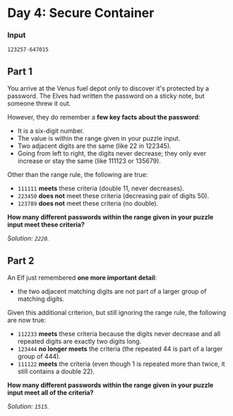 # Day 4: Secure Container

### Input

    123257-647015

## Part 1

You arrive at the Venus fuel depot only to discover it's protected by a password. The Elves had written the password on a sticky note, but someone threw it out.

However, they do remember a **few key facts about the password**:

- It is a six-digit number.
- The value is within the range given in your puzzle input.
- Two adjacent digits are the same (like 22 in 122345).
- Going from left to right, the digits never decrease; they only ever increase or stay the same (like 111123 or 135679).

Other than the range rule, the following are true:

- `111111` **meets** these criteria (double 11, never decreases).
- `223450` **does not** meet these criteria (decreasing pair of digits 50).
- `123789` **does not** meet these criteria (no double).

**How many different passwords within the range given in your puzzle input meet these criteria?**

_Solution: `2220`._

## Part 2

An Elf just remembered **one more important detail**:

- the two adjacent matching digits are not part of a larger group of matching digits.

Given this additional criterion, but still ignoring the range rule, the following are now true:

- `112233` **meets** these criteria because the digits never decrease and all repeated digits are exactly two digits long.
- `123444` **no longer meets** the criteria (the repeated 44 is part of a larger group of 444).
- `111122` **meets** the criteria (even though 1 is repeated more than twice, it still contains a double 22).

**How many different passwords within the range given in your puzzle input meet all of the criteria?**

_Solution: `1515`._
